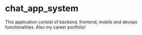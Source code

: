 # chat_app_system
This application consist of backend, frontend, mobile and devops functionalities. Also my career portfolio!
